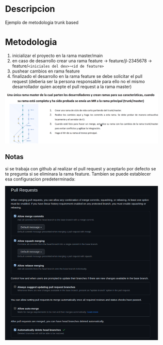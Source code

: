 # Descripcion
Ejemplo de metodologia trunk based

# Metodologia
1. inicializar el proyecto en la rama master/main
2. en caso de desarrollo crear una rama feature -> feature/jl-2345678 -> feature/`<iniciales del dev>`-`<id de feature>`
3. pushear cambios en rama feature
4. finalizado el desarrollo en la rama feature se debe solicitar el pull request (deberia ser la persona responsable para ello no el mismo desarrollador quien acepte el pull request a la rama master)

![metodologia.png](images%2Fmetodologia.png)

## Notas

si se trabaja con github al realizar el pull request y aceptarlo por defecto se te pregunta si se eliminara la rama feature.
Tambien se puede establecer esa configuracion predeterminada:

![configuracion.png](images%2Fconfiguracion.png)
